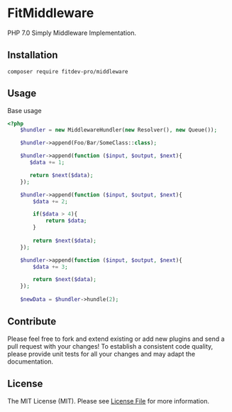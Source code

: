 # FitMiddleware

PHP 7.0 Simply Middleware Implementation.

## Installation

```
composer require fitdev-pro/middleware
```

## Usage

Base usage
```php
<?php
    $hundler = new MiddlewareHundler(new Resolver(), new Queue());

    $hundler->append(Foo/Bar/SomeClass::class);

    $hundler->append(function ($input, $output, $next){
       $data += 1;

       return $next($data);
    });

    $hundler->append(function ($input, $output, $next){
        $data += 2;

        if($data > 4){
            return $data;
        }
        
        return $next($data);
    });

    $hundler->append(function ($input, $output, $next){
        $data += 3;

        return $next($data);
    });
    
    $newData = $hundler->hundle(2);
```

## Contribute

Please feel free to fork and extend existing or add new plugins and send a pull request with your changes!
To establish a consistent code quality, please provide unit tests for all your changes and may adapt the documentation.

## License

The MIT License (MIT). Please see [License File](https://github.com/fitdev-pro/middleware/blob/master/LISENCE) for more information.

